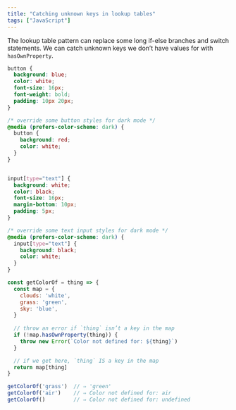 ```yaml
---
title: "Catching unknown keys in lookup tables"
tags: ["JavaScript"]
---
```

The lookup table pattern can replace some long if-else branches and switch statements. We can catch unknown keys we don’t have values for with `hasOwnProperty`.


```css
button {
  background: blue;
  color: white;
  font-size: 16px;
  font-weight: bold;
  padding: 10px 20px;
}

/* override some button styles for dark mode */
@media (prefers-color-scheme: dark) {
  button {
    background: red;
    color: white;
  }
}


input[type="text"] {
  background: white;
  color: black;
  font-size: 16px;
  margin-bottom: 10px;
  padding: 5px;
}

/* override some text input styles for dark mode */
@media (prefers-color-scheme: dark) {
  input[type="text"] {
    background: black;
    color: white;
  }
}
```

```js
const getColorOf = thing => {
  const map = {
    clouds: 'white',
    grass: 'green',
    sky: 'blue',
  }
  
  // throw an error if `thing` isn’t a key in the map
  if (!map.hasOwnProperty(thing)) {
    throw new Error(`Color not defined for: ${thing}`)
  }

  // if we get here, `thing` IS a key in the map
  return map[thing]
}

getColorOf('grass')  // ⇒ 'green'
getColorOf('air')    // ⇒ Color not defined for: air
getColorOf()         // ⇒ Color not defined for: undefined
```